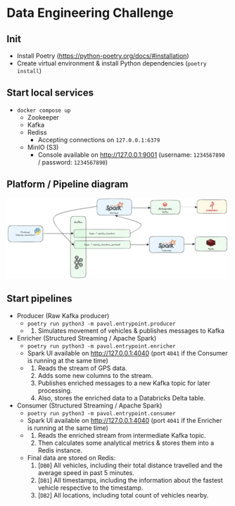# Data Engineering Challenge
## Init
* Install Poetry (https://python-poetry.org/docs/#installation)
* Create virtual environment & install Python dependencies (`poetry install`)

## Start local services
* `docker compose up`
  * Zookeeper
  * Kafka
  * Rediss
    * Accepting connections on `127.0.0.1:6379`
  * MinIO (S3)
    * Console available on http://127.0.0.1:9001 (username: `1234567890` / password: `1234567890`)

## Platform / Pipeline diagram
![Platform / Pipeline diagram](pipeline.png)

## Start pipelines
* Producer (Raw Kafka producer)
  * `poetry run python3 -m pavol.entrypoint.producer`
  * 1) Simulates movement of vehicles & publishes messages to Kafka
* Enricher (Structured Streaming / Apache Spark)
  * `poetry run python3 -m pavol.entrypoint.enricher`
  * Spark UI available on http://127.0.0.1:4040 (port `4041` if the Consumer is running at the same time)
  * 1) Reads the stream of GPS data.
    2) Adds some new columns to the stream.
    3) Publishes enriched messages to a new Kafka topic for later processing.
    4) Also, stores the enriched data to a Databricks Delta table.
* Consumer (Structured Streaming / Apache Spark)
  * `poetry run python3 -m pavol.entrypoint.consumer`
  * Spark UI available on http://127.0.0.1:4040 (port `4041` if the Enricher is running at the same time)
  * 1) Reads the enriched stream from intermediate Kafka topic.
    2) Then calculates some analytical metrics & stores them into a Redis instance.
  * Final data are stored on Redis:
    1) [`DB0`] All vehicles, including their total distance travelled and the average speed in past 5 minutes.
    2) [`DB1`] All timestamps, including the information about the fastest vehicle respective to the timestamp.
    3) [`DB2`] All locations, including total count of vehicles nearby.

